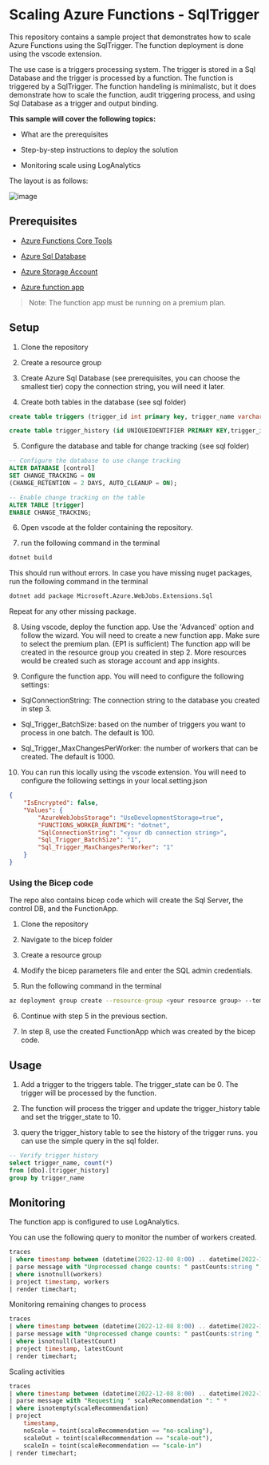 # Scaling Azure Functions - SqlTrigger

This repository contains a sample project that demonstrates how to scale Azure Functions using the SqlTrigger.
The function deployment is done using the vscode extension.

The use case is a triggers processing system. The trigger is stored in a Sql Database and the trigger is processed by a function. The function is triggered by a SqlTrigger. The function handeling is minimalistc, but it does demonstrate how to scale the function, audit triggering process, and using Sql Database as a trigger and output binding.

__This sample will cover the following topics:__

- What are the prerequisites

- Step-by-step instructions to deploy the solution 

- Monitoring scale using LogAnalytics


The layout is as follows:

![image](https://user-images.githubusercontent.com/37622785/206461103-ceae2eeb-bc88-4180-9c78-fa424efbde5b.png)

## Prerequisites

- [Azure Functions Core Tools](https://docs.microsoft.com/en-us/azure/azure-functions/functions-run-local#v2)

- [Azure Sql Database](https://docs.microsoft.com/en-us/azure/sql-database/sql-database-get-started-portal)

- [Azure Storage Account](https://docs.microsoft.com/en-us/azure/storage/common/storage-account-create?tabs=azure-portal)

- [Azure function app](https://docs.microsoft.com/en-us/azure/azure-functions/functions-create-first-function-vs-code?pivots=programming-language-csharp)

> Note: The function app must be running on a premium plan.

## Setup

1. Clone the repository

2. Create a resource group

3. Create Azure Sql Database (see prerequisites, you can choose the smallest tier) copy the connection string, you will need it later. 

4. Create both tables in the database (see sql folder)

```sql
create table triggers (trigger_id int primary key, trigger_name varchar(40), update_time datetime, trigger_state int);

create table trigger_history (id UNIQUEIDENTIFIER PRIMARY KEY,trigger_id int, trigger_name varchar(40), update_time datetime, trigger_state int);

```

5. Configure the database and table for change tracking (see sql folder)

```sql
-- Configure the database to use change tracking
ALTER DATABASE [control]
SET CHANGE_TRACKING = ON
(CHANGE_RETENTION = 2 DAYS, AUTO_CLEANUP = ON);

-- Enable change tracking on the table
ALTER TABLE [trigger]
ENABLE CHANGE_TRACKING;
```

6. Open vscode at the folder containing the repository.

7. run the following command in the terminal

```bash
dotnet build
```

This should run without errors. In case you have missing nuget packages, run the following command in the terminal

```bash
dotnet add package Microsoft.Azure.WebJobs.Extensions.Sql
```

Repeat for any other missing package.

8. Using vscode, deploy the function app. Use the 'Advanced' option and follow the wizard. You will need to create a new function app. Make sure to select the premium plan. (EP1 is sufficient) The function app will be created in the resource group you created in step 2. More resources would be created such as storage account and app insights.

9. Configure the function app. You will need to configure the following settings:

- SqlConnectionString: The connection string to the database you created in step 3.

- Sql_Trigger_BatchSize: based on the number of triggers you want to process in one batch. The default is 100.

- Sql_Trigger_MaxChangesPerWorker: the number of workers that can be created. The default is 1000.

10. You can run this locally using the vscode extension. You will need to configure the following settings in your local.setting.json

```json
{
    "IsEncrypted": false,
    "Values": {
        "AzureWebJobsStorage": "UseDevelopmentStorage=true",
        "FUNCTIONS_WORKER_RUNTIME": "dotnet",
        "SqlConnectionString": "<your db connection string>",
        "Sql_Trigger_BatchSize": "1",
        "Sql_Trigger_MaxChangesPerWorker": "1"
    }
}
```

### Using the Bicep code

The repo also contains bicep code which will create the Sql Server, the control DB, and the FunctionApp. 

1. Clone the repository

2. Navigate to the bicep folder

3. Create a resource group

4. Modify the bicep parameters file and enter the SQL admin credentials.

5. Run the following command in the terminal

```bash
az deployment group create --resource-group <your resource group> --template-file main.bicep --parameters @parame.json
```

6. Continue with step 5 in the previous section.

8. In step 8, use the created FunctionApp which was created by the bicep code.

## Usage

1. Add a trigger to the triggers table. The trigger_state can be 0. The trigger will be processed by the function.

2. The function will process the trigger and update the trigger_history table and set the trigger_state to 10.

3. query the trigger_history table to see the history of the trigger runs. you can use the simple query in the sql folder.

```sql
-- Verify trigger history
select trigger_name, count(*)
from [dbo].[trigger_history]
group by trigger_name
```

## Monitoring

The function app is configured to use LogAnalytics. 

You can use the following query to monitor the number of workers created.

```sql
traces
| where timestamp between (datetime(2022-12-08 8:00) .. datetime(2022-12-08 14:00))
| parse message with "Unprocessed change counts: " pastCounts:string ", " latestCount:int "], worker count: " workers:int *
| where isnotnull(workers)
| project timestamp, workers
| render timechart;
```

Monitoring remaining changes to process

```sql
traces
| where timestamp between (datetime(2022-12-08 8:00) .. datetime(2022-12-08 14:00))
| parse message with "Unprocessed change counts: " pastCounts:string ", " latestCount:int "], worker count: " workers:int *
| where isnotnull(latestCount)
| project timestamp, latestCount
| render timechart;
```

Scaling activities

```sql
traces
| where timestamp between (datetime(2022-12-08 8:00) .. datetime(2022-12-08 14:00))
| parse message with "Requesting " scaleRecommendation ": " *
| where isnotempty(scaleRecommendation)
| project
    timestamp,
    noScale = toint(scaleRecommendation == "no-scaling"),
    scaleOut = toint(scaleRecommendation == "scale-out"),
    scaleIn = toint(scaleRecommendation == "scale-in")
| render timechart;
```

